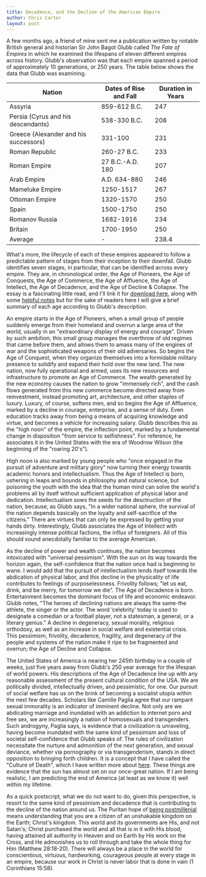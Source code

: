 ```yaml
---
title: Decadence, and the Decline of the American Empire
author: Chris Carter
layout: post
---
```


A few months ago, a friend of mine sent me a publication written by notable British general and historian Sir John Bagot Glubb called _The Fate of Empires_ in which he examined the lifespans of eleven different empires across history. Glubb's observation was that each empire spanned a period of approximately 10 generations, or 250 years. The table below shows the data that Glubb was examining.

<table class="table">
<thead><tr class="tableizer-firstrow"><th>Nation</th><th>Dates of Rise and Fall</th><th>Duration in Years</th></tr></thead><tbody>
 <tr><td>Assyria</td><td>859-612 B.C.</td><td>247</td></tr>
 <tr><td>Persia (Cyrus and his descendants) </td><td>538-330 B.C.</td><td>208</td></tr>
 <tr><td>Greece (Alexander and his successors) </td><td>331-100</td><td>231</td></tr>
 <tr><td>Roman Republic </td><td>260-27 B.C.</td><td>233</td></tr>
 <tr><td>Roman Empire </td><td>27 B.C.-A.D. 180</td><td>207</td></tr>
 <tr><td>Arab Empire</td><td>A.D. 634-880</td><td>246</td></tr>
 <tr><td>Mameluke Empire</td><td>1250-1517</td><td>267</td></tr>
 <tr><td>Ottoman Empire</td><td>1320-1570</td><td>250</td></tr>
 <tr><td>Spain</td><td>1500-1750</td><td>250</td></tr>
 <tr><td>Romanov Russia</td><td>1682-1916</td><td>234</td></tr>
 <tr><td>Britain</td><td>1700-1950</td><td>250</td></tr>
 <tr><td>Average</td><td> - </td><td>238.4</td></tr>
</tbody></table>

What's more, the lifecycle of each of these empires appeared to follow a predictable pattern of stages from their inception to their downfall. Glubb identifies seven stages, in particular, that can be identified across every empire. They are, in chronological order, the Age of Pioneers, the Age of Conquests, the Age of Commerce, the Age of Affluence, the Age of Intellect, the Age of Decadence, and the Age of Decline & Collapse. The essay is a fascinating little read, and I'll link it for [download here](/), along with some [helpful notes](/) but for the sake of readers here I will give a brief summary of each age according to Glubb's description.

An empire starts in the Age of Pioneers, when a small group of people suddenly emerge from their homeland and overrun a large area of the world, usually in an "extraordinary display of energy and courage". Driven by such ambition, this small group manages the overthrow of old regimes that came before them, and allows them to amass many of the engines of war and the sophisticated weapons of their old adversaries. So begins the Age of Conquest, when they organize themselves into a formidable military presence to solidify and expand their hold over the new land. The new nation, now fully operational and armed, uses its new resources and infrastructure to promote an Age of Commerce. The wealth generated by the new economy causes the nation to grow "immensely rich", and the cash flows generated from this new commerce become directed away from reinvestment, instead promoting art, architecture, and other staples of luxury. Luxury, of course, softens men, and so begins the Age of Affluence, marked by a decline in courage, enterprise, and a sense of duty. Even education tracks away from being a means of acquiring knowledge and virtue, and becomes a vehicle for increasing salary. Glubb describes this as the "high noon" of the empire, the inflection point, marked by a fundamental change in disposition "from service to selfishness". For reference, he associates it in the United States with the era of Woodrow Wilson (the beginning of the "roaring 20's").

High noon is also marked by young people who "once engaged in the pursuit of adventure and military glory" now turning their energy towards academic honors and intellectualism. Thus the Age of Intellect is born, ushering in leaps and bounds in philosophy and natural science, but poisoning the youth with the idea that the human mind can solve the world's problems all by itself without sufficient application of physical labor and dedication. Intellectualism sows the seeds for the desctruction of the nation, because, as Glubb says, "In a wider national sphere, the survival of the nation depends basically on the loyalty and self-sacrifice of the citizens." There are virtues that can only be expressed by getting your hands dirty. Interestingly, Glubb associates the Age of Intellect with increasingly intense political factions, the influx of foreigners. All of this should sound anecdotally familiar to the average American.

As the decline of power and wealth continues, the nation becomes intoxicated with "universal pessimism". With the sun on its way towards the horizon again, the self-confidence that the nation once had is beginning to wane. I would add that the pursuit of intellectualism lends itself towards the abdication of physical labor, and this decline in the physicality of life contributes to feelings of purposelessness. Frivolity follows; "let us eat, drink, and be merry, for tomorrow we die". The Age of Decadence is born. Entertainment becomes the dominant focus of life and economic endeavor. Glubb notes, "The heroes of declining nations are always the same-the athlete, the singer or the actor. The word ‘celebrity’ today is used to designate a comedian or a football player, not a statesman, a general, or a literary genius." A decline in degeneracy, sexual morality, religious orthodoxy, as well as an increase in social welfare and existential crisis. This pessimism, frivolity, decadence, fragility, and degeneracy of the people and systems of the nation make it ripe to be fragmented and overrun; the Age of Decline and Collapse.

The United States of America is nearing her 245th birthday in a couple of weeks, just five years away from Glubb's 250 year average for the lifespan of world powers. His descriptions of the Age of Decadence line up with any reasonable assessment of the present cultural condition of the USA. We are politically divided, intellectually driven, and pessimistic, for one. Our pursuit of social welfare has us on the brink of becoming a socialist utopia within the next few decades. Scholars like Camille Paglia agree that our rampant sexual immorality is an indicator of imminent decline. Not only are we abdicating marriage and inundated with an addiction to internet porn and free sex, we are increasingly a nation of homosexuals and transgenders. Such androgyny, Paglia says, is evidence that a civilization is unraveling, having become inundated with the same kind of pessimism and loss of societal self-confidence that Glubb speaks of. The rules of civilization necessitate the nurture and admonition of the next generation, and sexual deviance, whether via pornography or via transgenderism, stands in direct opposition to bringing forth children. It is a concept that I have called the "Culture of Death", which I have written more about [here](https://chrisevancarter.com/2021/03/18/culture-of-death). These things are evidence that the sun has almost set on our once-great nation. If I am being realistic, I am predicting the end of America (at least as we know it) well within my lifetime.

As a quick postscript, what we do not want to do, given this perspective, is resort to the same kind of pessimism and decadence that is contributing to the decline of the nation around us. The Puritan hope of [being postmillenial](https://chrisevancarter.com/2021/02/16/the-victorious-reign) means understanding that you are a citizen of an unshakable kingdom on the Earth; Christ's kingdom. This world and its governments are His, and not Satan's; Christ purchased the world and all that is in it with His blood, having attained all authority in Heaven and on Earth by His work on the Cross, and He admonishes us to roll through and take the whole thing for Him (Matthew 28:18-20). There will always be a place in the world for conscientious, virtuous, hardworking, courageous people at every stage in an empire, because our work in Christ is never labor that is done in vain (1 Corinthians 15:58).
